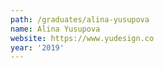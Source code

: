```yaml
---
path: /graduates/alina-yusupova
name: Alina Yusupova
website: https://www.yudesign.co
year: '2019'
---
```

